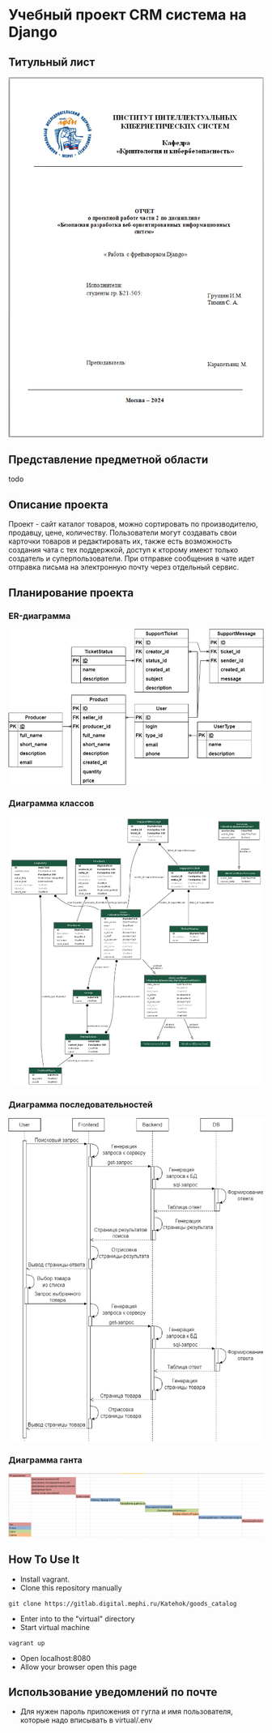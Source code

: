# Учебный проект CRM система на Django

## Титульный лист
![Титульный лист](diargrams/png/title.png)

## Представление предметной области
todo

## Описание проекта
Проект - сайт каталог товаров, можно сортировать по производителю, продавцу, цене, количеству.
Пользователи могут создавать свои карточки товаров и редактировать их, также есть возможность
создания чата с тех поддержкой, доступ к кторому имеют только создатель и суперпользователи.
При отправке сообщения в чате идет отправка письма на электронную почту через отдельный сервис.

## Планирование проекта
### ER-диаграмма
![](diargrams/png/ER.png)

### Диаграмма классов
![](diargrams/png/class.png)

### Диаграмма последовательностей
![](diargrams/png/sequence.png)

### Диаграмма ганта
![](diargrams/png/gant.png)

## How To Use It
- Install vagrant.
- Clone this repository manually
```
git clone https://gitlab.digital.mephi.ru/Katehok/goods_catalog
```
- Enter into to the "virtual" directory
- Start virtual machine
```
vagrant up
```
- Open localhost:8080
- Allow your browser open this page

## Использование уведомлений по почте
- Для нужен пароль приложения от гугла и имя пользователя, которые надо вписывать в virtual/.env

